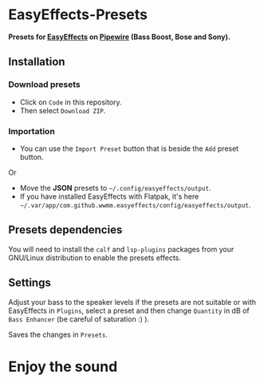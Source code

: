 # EasyEffects-Presets
**Presets for [EasyEffects](https://github.com/wwmm/easyeffects) on [Pipewire](https://pipewire.org/) (Bass Boost, Bose and Sony).**

## Installation
### Download presets
* Click on `Code` in this repository.
* Then select `Download ZIP`.

### Importation
* You can use the `Import Preset` button that is beside the `Add` preset button.

Or
* Move the **JSON** presets to `~/.config/easyeffects/output`.
* If you have installed EasyEffects with Flatpak, it's here `~/.var/app/com.github.wwmm.easyeffects/config/easyeffects/output`.

## Presets dependencies
You will need to install the `calf` and `lsp-plugins` packages from your GNU/Linux distribution to enable the presets effects.

## Settings
Adjust your bass to the speaker levels if the presets are not suitable or with EasyEffects in `Plugins`, select a preset and then change `Quantity` in dB of `Bass Enhancer` (be careful of saturation :) ).

Saves the changes in `Presets`.

# Enjoy the sound
